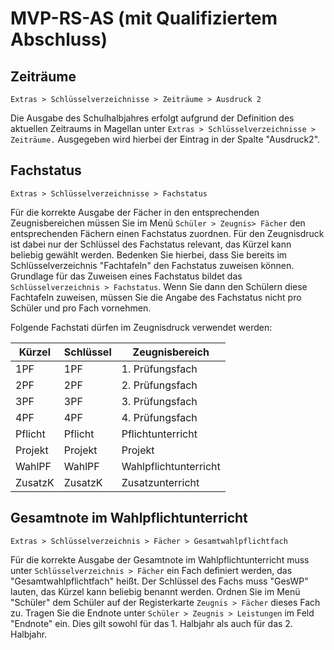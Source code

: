 ﻿# MVP-RS-AS (mit Qualifiziertem Abschluss)

## Zeiträume

`Extras > Schlüsselverzeichnisse > Zeiträume > Ausdruck 2`

Die Ausgabe des Schulhalbjahres erfolgt aufgrund der Definition des aktuellen Zeitraums in Magellan unter `Extras > Schlüsselverzeichnisse > Zeiträume.` Ausgegeben wird hierbei der Eintrag in der Spalte "Ausdruck2".

## Fachstatus

`Extras > Schlüsselverzeichnisse > Fachstatus`

Für die korrekte Ausgabe der Fächer in den entsprechenden Zeugnisbereichen müssen Sie im Menü `Schüler > Zeugnis> Fächer` den entsprechenden Fächern einen Fachstatus zuordnen. Für den Zeugnisdruck ist dabei nur der Schlüssel des Fachstatus relevant, das Kürzel kann beliebig gewählt werden. Bedenken Sie hierbei, dass Sie bereits im Schlüsselverzeichnis "Fachtafeln" den Fachstatus zuweisen können. Grundlage für das Zuweisen eines Fachstatus bildet das `Schlüsselverzeichnis > Fachstatus`. Wenn Sie dann den Schülern diese Fachtafeln zuweisen, müssen Sie die Angabe des Fachstatus nicht pro Schüler und pro Fach vornehmen.

Folgende Fachstati dürfen im Zeugnisdruck verwendet werden:

Kürzel |  Schlüssel | Zeugnisbereich
--|--|---
1PF | 1PF | 1. Prüfungsfach
2PF | 2PF | 2. Prüfungsfach
3PF | 3PF | 3. Prüfungsfach
4PF | 4PF | 4. Prüfungsfach
Pflicht | Pflicht | Pflichtunterricht
Projekt | Projekt | Projekt
WahlPF | WahlPF | Wahlpflichtunterricht
ZusatzK | ZusatzK | Zusatzunterricht

## Gesamtnote im Wahlpflichtunterricht

`Extras > Schlüsselverzeichnis > Fächer > Gesamtwahlpflichtfach`

Für die korrekte Ausgabe der Gesamtnote im Wahlpflichtunterricht muss unter `Schlüsselverzeichnis > Fächer` ein Fach definiert werden, das "Gesamtwahlpflichtfach" heißt. Der Schlüssel des Fachs muss "GesWP" lauten, das Kürzel kann beliebig benannt werden. Ordnen Sie im Menü "Schüler" dem Schüler auf der Registerkarte `Zeugnis > Fächer` dieses Fach zu. Tragen Sie die Endnote unter `Schüler > Zeugnis > Leistungen` im Feld "Endnote" ein. Dies gilt sowohl für das 1. Halbjahr als auch für das 2. Halbjahr.
